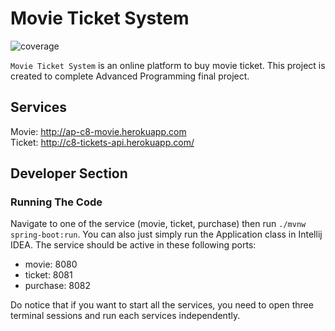 # Movie Ticket System

![coverage](https://gitlab.com/ramadistra/spring/badges/master/coverage.svg)

`Movie Ticket System` is an online platform to buy movie ticket.
This project is created to complete Advanced Programming final project.

## Services
Movie: http://ap-c8-movie.herokuapp.com  
Ticket: http://c8-tickets-api.herokuapp.com/

## Developer Section

### Running The Code
Navigate to one of the service (movie, ticket, purchase) then
run `./mvnw spring-boot:run`. You can also just simply run 
the Application class in Intellij IDEA. The service should be
active in these following ports:
- movie: 8080
- ticket: 8081
- purchase: 8082

Do notice that if you want to start all the services, you need
to open three terminal sessions and run each services independently.
